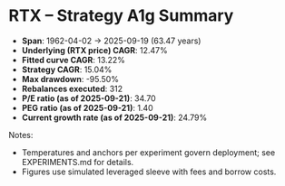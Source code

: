 # RTX – Strategy A1g Summary

- **Span**: 1962-04-02 → 2025-09-19 (63.47 years)
- **Underlying (RTX price) CAGR**: 12.47%
- **Fitted curve CAGR**: 13.22%
- **Strategy CAGR**: 15.04%
- **Max drawdown**: -95.50%
- **Rebalances executed**: 312
- **P/E ratio (as of 2025-09-21)**: 34.70
- **PEG ratio (as of 2025-09-21)**: 1.40
- **Current growth rate (as of 2025-09-21)**: 24.79%

Notes:

- Temperatures and anchors per experiment govern deployment; see EXPERIMENTS.md for details.
- Figures use simulated leveraged sleeve with fees and borrow costs.

